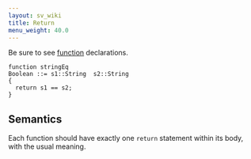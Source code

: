 ```yaml
---
layout: sv_wiki
title: Return
menu_weight: 40.0
---
```


Be sure to see [function](/silver/ref/decl/functions/) declarations.

```
function stringEq
Boolean ::= s1::String  s2::String
{
  return s1 == s2;
}
```

## Semantics

Each function should have exactly one `return` statement within its body, with the usual meaning.
